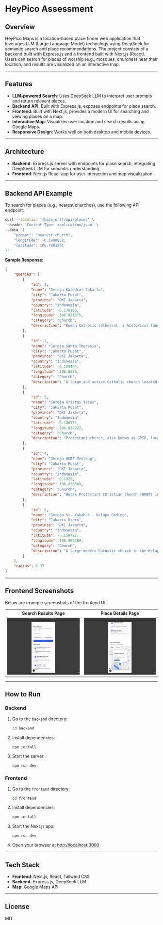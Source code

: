 # HeyPico Assessment

## Overview
HeyPico Maps is a location-based place finder web application that leverages LLM (Large Language Model) technology using DeepSeek for semantic search and place recommendations. The project consists of a backend built with Express.js and a frontend built with Next.js (React). Users can search for places of worship (e.g., mosques, churches) near their location, and results are visualized on an interactive map.

---

## Features
- **LLM-powered Search**: Uses DeepSeek LLM to interpret user prompts and return relevant places.
- **Backend API**: Built with Express.js, exposes endpoints for place search.
- **Frontend**: Built with Next.js, provides a modern UI for searching and viewing places on a map.
- **Interactive Map**: Visualizes user location and search results using Google Maps.
- **Responsive Design**: Works well on both desktop and mobile devices.

---

## Architecture
- **Backend**: Express.js server with endpoints for place search, integrating DeepSeek LLM for semantic understanding.
- **Frontend**: Next.js React app for user interaction and map visualization.

---

## Backend API Example
To search for places (e.g., nearest churches), use the following API endpoint:

```bash
curl --location '{base_url}/api/places' \
--header 'Content-Type: application/json' \
--data '{
    "prompt": "nearest church",
    "longitude": -6.1908832,
    "latitude": 106.7981261
}'
```

**Sample Response:**
```json
{
    "queries": [
        {
            "id": 1,
            "name": "Gereja Katedral Jakarta",
            "city": "Jakarta Pusat",
            "province": "DKI Jakarta",
            "country": "Indonesia",
            "latitude": -6.170166,
            "longitude": 106.831375,
            "category": "Church",
            "description": "Roman Catholic cathedral, a historical landmark known for its neo-gothic architecture."
        },
        {
            "id": 2,
            "name": "Gereja Santa Theresia",
            "city": "Jakarta Pusat",
            "province": "DKI Jakarta",
            "country": "Indonesia",
            "latitude": -6.189444,
            "longitude": 106.8325,
            "category": "Church",
            "description": "A large and active Catholic church located in Menteng."
        },
        {
            "id": 3,
            "name": "Gereja Kristus Yesus",
            "city": "Jakarta Pusat",
            "province": "DKI Jakarta",
            "country": "Indonesia",
            "latitude": -6.186111,
            "longitude": 106.832222,
            "category": "Church",
            "description": "Protestant church, also known as GPIB, located near the Bappenas building."
        },
        {
            "id": 4,
            "name": "Gereja HKBP Menteng",
            "city": "Jakarta Pusat",
            "province": "DKI Jakarta",
            "country": "Indonesia",
            "latitude": -6.1925,
            "longitude": 106.836389,
            "category": "Church",
            "description": "Batak Protestant Christian Church (HKBP) in the Menteng area."
        },
        {
            "id": 5,
            "name": "Gereja St. Yakobus - Kelapa Gading",
            "city": "Jakarta Utara",
            "province": "DKI Jakarta",
            "country": "Indonesia",
            "latitude": -6.159722,
            "longitude": 106.906389,
            "category": "Church",
            "description": "A large modern Catholic church in the Kelapa Gading area."
        }
    ],
    "radius": 8.37
}
```

---

## Frontend Screenshots

Below are example screenshots of the frontend UI:

| Search Results Page | Place Details Page |
|--------------------|-------------------|
| ![Search Results](./screenshot-1.png) | ![Place Details](./screenshot-2.png) |

---

## How to Run

### Backend
1. Go to the `backend` directory:
   ```bash
   cd backend
   ```
2. Install dependencies:
   ```bash
   npm install
   ```
3. Start the server:
   ```bash
   npm run dev
   ```

### Frontend
1. Go to the `frontend` directory:
   ```bash
   cd frontend
   ```
2. Install dependencies:
   ```bash
   npm install
   ```
3. Start the Next.js app:
   ```bash
   npm run dev
   ```
4. Open your browser at [http://localhost:3000](http://localhost:3000)

---

## Tech Stack
- **Frontend**: Next.js, React, Tailwind CSS
- **Backend**: Express.js, DeepSeek LLM
- **Map**: Google Maps API

---

## License
MIT
